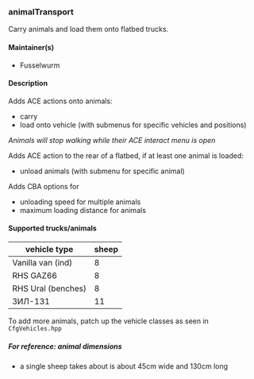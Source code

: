 ### animalTransport

Carry animals and load them onto flatbed trucks.

#### Maintainer(s)

* Fusselwurm

#### Description

Adds ACE actions onto animals:
* carry
* load onto vehicle (with submenus for specific vehicles and positions)

*Animals will stop walking while their ACE interact menu is open*

Adds ACE action to the rear of a flatbed, if at least one animal is loaded:
* unload animals (with submenu for specific animal)

Adds CBA options for
* unloading speed for multiple animals
* maximum loading distance for animals

#### Supported trucks/animals

|   vehicle type    | sheep |
|-------------------|-------|
| Vanilla  van (ind)|   8   |
| RHS GAZ66         |   8   |
| RHS Ural (benches)|   8   |
| ЗИЛ-131           |  11   |


To add more animals, patch up the vehicle classes as seen in `CfgVehicles.hpp`

##### For reference: animal dimensions

* a single sheep takes about is about 45cm wide and 130cm long
